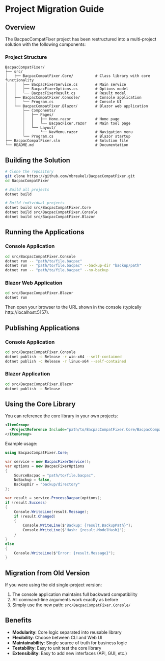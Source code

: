 # Project Migration Guide

## Overview

The BacpacCompatFixer project has been restructured into a multi-project solution with the following components:

### Project Structure

```
BacpacCompatFixer/
├── src/
│   ├── BacpacCompatFixer.Core/          # Class library with core functionality
│   │   ├── BacpacFixerService.cs        # Main service
│   │   ├── BacpacFixerOptions.cs        # Options model
│   │   └── BacpacFixerResult.cs         # Result model
│   ├── BacpacCompatFixer.Console/       # Console application
│   │   └── Program.cs                   # Console UI
│   └── BacpacCompatFixer.Blazor/        # Blazor web application
│       ├── Components/
│       │   ├── Pages/
│       │   │   ├── Home.razor           # Home page
│       │   │   └── BacpacFixer.razor    # Main tool page
│       │   └── Layout/
│       │       └── NavMenu.razor        # Navigation menu
│       └── Program.cs                   # Blazor startup
├── BacpacCompatFixer.sln                # Solution file
└── README.md                            # Documentation
```

## Building the Solution

```bash
# Clone the repository
git clone https://github.com/mbreukel/BacpacCompatFixer.git
cd BacpacCompatFixer

# Build all projects
dotnet build

# Build individual projects
dotnet build src/BacpacCompatFixer.Core
dotnet build src/BacpacCompatFixer.Console
dotnet build src/BacpacCompatFixer.Blazor
```

## Running the Applications

### Console Application

```bash
cd src/BacpacCompatFixer.Console
dotnet run -- "path/to/file.bacpac"
dotnet run -- "path/to/file.bacpac" --backup-dir "backup/path"
dotnet run -- "path/to/file.bacpac" --no-backup
```

### Blazor Web Application

```bash
cd src/BacpacCompatFixer.Blazor
dotnet run
```

Then open your browser to the URL shown in the console (typically http://localhost:5157).

## Publishing Applications

### Console Application

```bash
cd src/BacpacCompatFixer.Console
dotnet publish -c Release -r win-x64 --self-contained
dotnet publish -c Release -r linux-x64 --self-contained
```

### Blazor Application

```bash
cd src/BacpacCompatFixer.Blazor
dotnet publish -c Release
```

## Using the Core Library

You can reference the core library in your own projects:

```xml
<ItemGroup>
  <ProjectReference Include="path/to/BacpacCompatFixer.Core/BacpacCompatFixer.Core.csproj" />
</ItemGroup>
```

Example usage:

```csharp
using BacpacCompatFixer.Core;

var service = new BacpacFixerService();
var options = new BacpacFixerOptions
{
    SourceBacpac = "path/to/file.bacpac",
    NoBackup = false,
    BackupDir = "backup/directory"
};

var result = service.ProcessBacpac(options);
if (result.Success)
{
    Console.WriteLine(result.Message);
    if (result.Changed)
    {
        Console.WriteLine($"Backup: {result.BackupPath}");
        Console.WriteLine($"Hash: {result.ModelHash}");
    }
}
else
{
    Console.WriteLine($"Error: {result.Message}");
}
```

## Migration from Old Version

If you were using the old single-project version:

1. The console application maintains full backward compatibility
2. All command-line arguments work exactly as before
3. Simply use the new path: `src/BacpacCompatFixer.Console/`

## Benefits

- **Modularity**: Core logic separated into reusable library
- **Flexibility**: Choose between CLI and Web UI
- **Maintainability**: Single source of truth for business logic
- **Testability**: Easy to unit test the core library
- **Extensibility**: Easy to add new interfaces (API, GUI, etc.)
